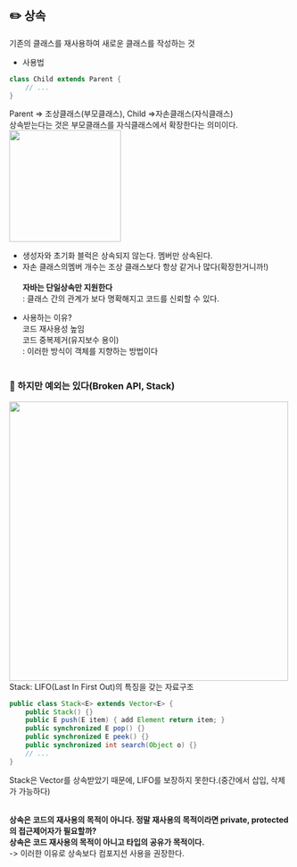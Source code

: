 <h2>✏️ 상속 </h2>
기존의 클래스를 재사용하여 새로운 클래스를 작성하는 것

* 사용법</br>
```java
class Child extends Parent {
    // ...
}
```
Parent => 조상클래스(부모클래스), Child =>자손클래스(자식클래스) </br>
상속받는다는 것은 부모클래스를 자식클래스에서 확장한다는 의미이다. </br>
<img src="https://github.com/syoh98/TIL/assets/76934280/4bcd4ef7-07c7-4f8d-8cc3-b486d5975db8" width="200"/> </br>
- 생성자와 초기화 블럭은 상속되지 않는다. 멤버만 상속된다. </br>
- 자손 클래스의멤버 개수는 조상 클래스보다 항상 같거나 많다(확장한거니까!) </br></br>
<b>자바는 단일상속만 지원한다</b> </br>
: 클래스 간의 관계가 보다 명확해지고 코드를 신뢰할 수 있다.
* 사용하는 이유? </br>
코드 재사용성 높임 </br>
코드 중복제거(유지보수 용이) </br>
: 이러한 방식이 객체를 지향하는 방법이다</br></br>
<h3>📌 하지만 예외는 있다(Broken API, Stack)</h3>
<img src="https://github.com/syoh98/TIL/assets/76934280/6f086abd-1659-44ab-aa5d-0b4f8d06f590" width="500"/> </br>
Stack: LIFO(Last In First Out)의 특징을 갖는 자료구조

```java
public class Stack<E> extends Vector<E> {
    public Stack() {}
    public E push(E item) { add Element return item; }
    public synchronized E pop() {}
    public synchronized E peek() {}
    public synchronized int search(Object o) {}
    // ...
}
```
Stack은 Vector를 상속받았기 때문에, LIFO를 보장하지 못한다.(중간에서 삽입, 삭제가 가능하다) </br></br>

<b>상속은 코드의 재사용의 목적이 아니다. 정말 재사용의 목적이라면 private, protected의 접근제어자가 필요할까?</b></br> 
<b>상속은 코드 재사용의 목적이 아니고 타입의 공유가 목적이다.</b></br>
-> 이러한 이유로 상속보다 컴포지션 사용을 권장한다.
